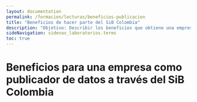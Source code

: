 ```yaml
---
layout: documentation
permalink: /formacion/lecturas/beneficios-publicacion
title: "Beneficios de hacer parte del SiB Colombia"
description: "Objetivo: Describir los beneficios que obtiene una empresa al ser publicadora de datos a través del SiB Colombia"
sideNavigation: sidenav_laboratorios.terms
toc: true
---
```


# Beneficios para una empresa como publicador de datos a través del SiB Colombia
